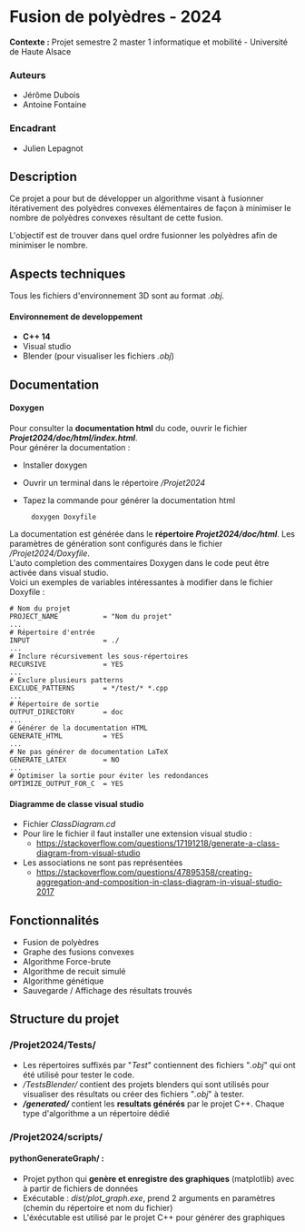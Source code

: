 # Fusion de polyèdres - 2024

**Contexte :** Projet semestre 2 master 1 informatique et mobilité - Université de Haute Alsace

### Auteurs
- Jérôme Dubois
- Antoine Fontaine
### Encadrant
- Julien Lepagnot

## Description
Ce projet a pour but de développer un algorithme visant à fusionner itérativement des polyèdres convexes élémentaires de façon à minimiser le nombre de polyèdres convexes résultant de cette fusion. 

L'objectif est de trouver dans quel ordre fusionner les polyèdres afin de minimiser le nombre.

## Aspects techniques
Tous les fichiers d'environnement 3D sont au format *.obj*.
#### Environnement de developpement
- **C++ 14**
- Visual studio
- Blender (pour visualiser les fichiers *.obj*)

## Documentation

#### Doxygen
Pour consulter la **documentation html** du code, ouvrir le fichier ***Projet2024/doc/html/index.html***. \
Pour générer la documentation :
- Installer doxygen
- Ouvrir un terminal dans le répertoire */Projet2024*
- Tapez la commande pour générer la documentation html
  
        doxygen Doxyfile

La documentation est générée dans le **répertoire *Projet2024/doc/html***.
Les paramètres de génération sont configurés dans le fichier */Projet2024/Doxyfile*. \
L'auto completion des commentaires Doxygen dans le code peut être activée dans visual studio. \
Voici un exemples de variables intéressantes à modifier dans le fichier Doxyfile :

    # Nom du projet
    PROJECT_NAME           = "Nom du projet"
    ...
    # Répertoire d'entrée
    INPUT                  = ./
    ...
    # Inclure récursivement les sous-répertoires
    RECURSIVE              = YES
    ...
    # Exclure plusieurs patterns
    EXCLUDE_PATTERNS       = */test/* *.cpp
    ...
    # Répertoire de sortie
    OUTPUT_DIRECTORY       = doc
    ...
    # Générer de la documentation HTML
    GENERATE_HTML          = YES
    ...
    # Ne pas générer de documentation LaTeX
    GENERATE_LATEX         = NO
    ...
    # Optimiser la sortie pour éviter les redondances
    OPTIMIZE_OUTPUT_FOR_C  = YES


#### Diagramme de classe visual studio
- Fichier *ClassDiagram.cd*
- Pour lire le fichier il faut installer une extension visual studio : 
  - https://stackoverflow.com/questions/17191218/generate-a-class-diagram-from-visual-studio
- Les associations ne sont pas représentées
  - https://stackoverflow.com/questions/47895358/creating-aggregation-and-composition-in-class-diagram-in-visual-studio-2017


## Fonctionnalités
- Fusion de polyèdres
- Graphe des fusions convexes
- Algorithme Force-brute
- Algorithme de recuit simulé
- Algorithme génétique
- Sauvegarde / Affichage des résultats trouvés

## Structure du projet

### /Projet2024/Tests/
- Les répertoires suffixés par "*Test*" contiennent des fichiers "*.obj*" qui ont été utilisé pour tester le code. 
- */TestsBlender/* contient des projets blenders qui sont utilisés pour visualiser des résultats ou créer des fichiers "*.obj*" à tester.
- ***/generated/*** contient les **resultats générés** par le projet C++. Chaque type d'algorithme a un répertoire dédié

### /Projet2024/scripts/
#### pythonGenerateGraph/ : 
- Projet python qui **genère et enregistre des graphiques** (matplotlib) avec à partir de fichiers de données
- Exécutable : *dist/plot_graph.exe*, prend 2 arguments en paramètres (chemin du répertoire et nom du fichier) 
- L'éxécutable est utilisé par le projet C++ pour générer des graphiques

